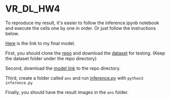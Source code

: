 # VR_DL_HW4 

To reproduce my result, it's easier to follow the inference.ipynb notebook and execute the cells one by one in order. Or just follow the instructions below.

[Here](https://drive.google.com/file/d/1qiNNz4Px3KYJclDy0IZNu_y-HrQERQ8W/view?usp=sharing) is the link to my final model.

First, you should clone the [repo](https://github.com/krasserm/super-resolution) and download the [dataset](https://drive.google.com/file/d/12ncwDh5g9YKG3zKzvJ5X2MMo66tPlFbm/view?usp=sharing) for testing. (Keep the dataset folder under the repo directory)

Second, download the [model link](https://drive.google.com/file/d/1qiNNz4Px3KYJclDy0IZNu_y-HrQERQ8W/view?usp=sharing) to the repo directory.

Third, create a folder called `ans` and run [inference.py](https://github.com/Lucas-Kuo/VR_DL_HW4/blob/main/inference.py) with `python3 inference.py`

Finally, you should have the result images in the `ans` folder.
